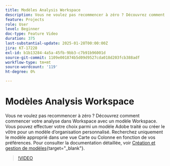 ```yaml
---
title: Modèles Analysis Workspace
description: Vous ne voulez pas recommencer à zéro ? Découvrez comment commencer votre analyse dans Workspace avec un modèle Workspace. Vous pouvez effectuer votre choix parmi un modèle Adobe traité ou créer le vôtre pour un modèle d’organisation personnalisé. Recherchez uniquement le modèle approprié dans une vue Carte ou Colonne en fonction de vos préférences.
feature: Projects
role: User
level: Beginner
doc-type: Feature Video
duration: 375
last-substantial-update: 2025-01-28T00:00:00Z
jira: KT-17228
exl-id: b1b13284-4a5a-45fb-9bb3-c7b91b96001d
source-git-commit: 1109e001874b5d09d9527cda018d203fcb388adf
workflow-type: tm+mt
source-wordcount: '119'
ht-degree: 0%

---
```


# Modèles Analysis Workspace

Vous ne voulez pas recommencer à zéro ? Découvrez comment commencer votre analyse dans Workspace avec un modèle Workspace. Vous pouvez effectuer votre choix parmi un modèle Adobe traité ou créer le vôtre pour un modèle d’organisation personnalisé. Recherchez uniquement le modèle approprié dans une vue Carte ou Colonne en fonction de vos préférences. Pour consulter la documentation détaillée, voir [Création et gestion de modèles](https://experienceleague.adobe.com/fr/docs/analytics-platform/using/cja-workspace/templates/create-templates?lang=fr){target="_blank"}.

>[!VIDEO](https://video.tv.adobe.com/v/3443172/?learn=on&enablevpops&captions=fre_fr)
